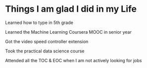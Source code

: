 # Things I am glad I did in my Life

Learned how to type in 5th grade

Learned the Machine Learning Coursera MOOC in senior year

Got the video speed controller extension

Took the practical data science course 

Attended all the TOC & EOC when I am not actively looking for jobs